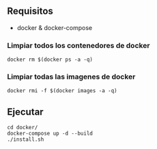 ## Requisitos

* docker & docker-compose

### Limpiar todos los contenedores de docker
```
docker rm $(docker ps -a -q)
```

### Limpiar todas las imagenes de docker
```
docker rmi -f $(docker images -a -q)
```

## Ejecutar 
```
cd docker/
docker-compose up -d --build
./install.sh
```
